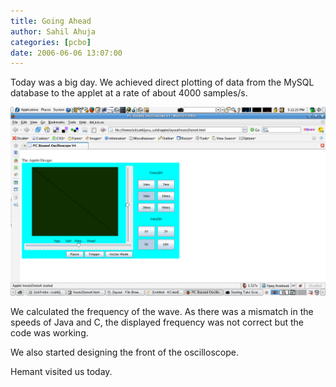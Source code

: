 ```yaml
---
title: Going Ahead
author: Sahil Ahuja
categories: [pcbo]
date: 2006-06-06 13:07:00
---
```


Today was a big day. We achieved direct plotting of data from the MySQL database to the applet at a rate of about 4000 samples/s.
<!--more-->
![](/images/2006/Screenshot-3.png)

We calculated the frequency of the wave. As there was a mismatch in the speeds of Java and C, the displayed frequency was not correct but the code was working.

We also started designing the front of the oscilloscope.

Hemant visited us today.
